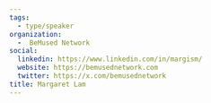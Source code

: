 ```yaml
---
tags:
  - type/speaker
organization:
  -  BeMused Network
social:
  linkedin: https://www.linkedin.com/in/margism/
  website: https://bemusednetwork.com
  twitter: https://x.com/bemusednetwork
title: Margaret Lam
---
```


